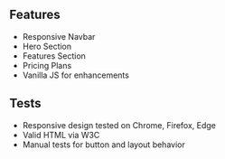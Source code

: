 ## Features
- Responsive Navbar
- Hero Section
- Features Section
- Pricing Plans
- Vanilla JS for enhancements

## Tests
- Responsive design tested on Chrome, Firefox, Edge
- Valid HTML via W3C
- Manual tests for button and layout behavior